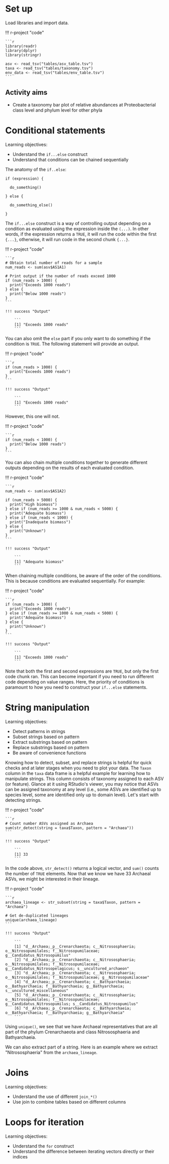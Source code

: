# Set up

Load libraries and import data.

!!! r-project "code"

    ```r
    library(readr)
    library(dplyr)
    library(stringr)
    
    asv <- read_tsv("tables/asv_table.tsv")
    taxa <- read_tsv("tables/taxonomy.tsv")
    env_data <- read_tsv("tables/env_table.tsv")
    ```

## Activity aims

* Create a taxonomy bar plot of relative abundances at Proteobacterial class level and phylum level for other phyla

# Conditional statements

Learning objectives:

* Understand the `if...else` construct
* Understand that conditions can be chained sequentially

The anatomy of the `if..else`:

```
if (expression) {

  do_something()

} else {

  do_something_else()

}
```

The `if...else` construct is a way of controlling output depending on a condition as evaluated using the expression inside the `(...)`. In other words, if the expression returns a `TRUE`, it will run the code within the first `{...}`, otherwise, it will run code in the second chunk `{...}`.

!!! r-project "code"

    ```r
    # Obtain total number of reads for a sample
    num_reads <- sum(asv$AS1A1)

    # Print output if the number of reads exceed 1000
    if (num_reads > 1000) {
      print("Exceeds 1000 reads")
    } else {
      print("Below 1000 reads")
    }
    ```

    !!! success "Output"

        ```
        [1] "Exceeds 1000 reads"
        ```

You can also omit the `else` part if you only want to do something if the condition is `TRUE`. The following statement will provide an output.

!!! r-project "code"

    ```r
    if (num_reads > 1000) {
      print("Exceeds 1000 reads")
    }
    ```

    !!! success "Output"

        ```
        [1] "Exceeds 1000 reads"
        ```

However, this one will not.

!!! r-project "code"

    ```r
    if (num_reads < 1000) {
      print("Below 1000 reads")
    }
    ```

You can also chain multiple conditions together to generate different outputs depending on the results of each evaluated condition.

!!! r-project "code"

    ```r
    num_reads <- sum(asv$AS1A2)

    if (num_reads > 5000) {
      print("High biomass")
    } else if (num_reads >= 1000 & num_reads < 5000) {
      print("Adequate biomass")
    } else if (num_reads < 1000) {
      print("Inadequate biomass")
    } else {
      print("Unknown")
    }
    ```

    !!! success "Output"

        ```
        [1] "Adequate biomass"
        ```

When chaining multiple conditions, be aware of the order of the conditions. This is because conditions are evaluated sequentially. For example:

!!! r-project "code"

    ```r
    if (num_reads > 1000) {
      print("Exceeds 1000 reads")
    } else if (num_reads >= 1000 & num_reads < 5000) {
      print("Adequate biomass")
    } else {
      print("Unknown")
    }
    ```

    !!! success "Output"

        ```
        [1] "Exceeds 1000 reads"
        ```

Note that both the first and second expressions are `TRUE`, but only the first code chunk ran. This can become important if you need to run different code depending on value ranges. Here, the priority of conditions is paramount to how you need to construct your `if...else` statements.

# String manipulation

Learning objectives:

* Detect patterns in strings
* Subset strings based on pattern
* Extract substrings based on pattern
* Replace substrings based on pattern
* Be aware of convenience functions

Knowing how to detect, subset, and replace strings is helpful for quick checks and at later stages when you need to plot your data. The `Taxon` column in the `taxa` data frame is a helpful example for learning how to manipulate strings. This column consists of taxonomy assigned to each ASV (or feature). Glance at it using RStudio's viewer, you may notice that ASVs can be assigned taxonomy at any level (i.e., some ASVs are identified up to species level, some are identified only up to domain level). Let's start with detecting strings.

!!! r-project "code"

    ```r
    # Count number ASVs assigned as Archaea
    sum(str_detect(string = taxa$Taxon, pattern = "Archaea"))
    ```

    !!! success "Output"

        ```
        [1] 33
        ```

In the code above, `str_detect()` returns a logical vector, and `sum()` counts the number of `TRUE` elements. Now that we know we have 33 Archaeal ASVs, we might be interested in their lineage.

!!! r-project "code"

    ```r
    archaea_lineage <- str_subset(string = taxa$Taxon, pattern = "Archaea")

    # Get de-duplicated lineages
    unique(archaea_lineage)
    ```

    !!! success "Output"

        ```
        [1] "d__Archaea;_p__Crenarchaeota; c__Nitrososphaeria; o__Nitrosopumilales; f__Nitrosopumilaceae; g__Candidatus_Nitrosopumilus"                              
        [2] "d__Archaea;_p__Crenarchaeota; c__Nitrososphaeria; o__Nitrosopumilales; f__Nitrosopumilaceae; g__Candidatus_Nitrosopelagicus; s__uncultured_archaeon"    
        [3] "d__Archaea;_p__Crenarchaeota; c__Nitrososphaeria; o__Nitrosopumilales; f__Nitrosopumilaceae; g__Nitrosopumilaceae"                                      
        [4] "d__Archaea;_p__Crenarchaeota; c__Bathyarchaeia; o__Bathyarchaeia; f__Bathyarchaeia; g__Bathyarchaeia; s__uncultured_miscellaneous"                      
        [5] "d__Archaea;_p__Crenarchaeota; c__Nitrososphaeria; o__Nitrosopumilales; f__Nitrosopumilaceae; g__Candidatus_Nitrosopumilus; s__Candidatus_Nitrosopumilus"
        [6] "d__Archaea;_p__Crenarchaeota; c__Bathyarchaeia; o__Bathyarchaeia; f__Bathyarchaeia; g__Bathyarchaeia"
        ```

Using `unique()`, we see that we have Archaeal representatives that are all part of the phylum Crenarchaeota and class Nitrososphaeria and Bathyarchaeia.

We can also extract part of a string. Here is an example where we extract "Nitrososphaeria" from the `archaea_lineage`.

# Joins

Learning objectives:

* Understand the use of different `join_*()`
* Use join to combine tables based on different columns

# Loops for iteration

Learning objectives:

* Understand the `for` construct
* Understand the difference between iterating vectors directly or their indices


